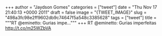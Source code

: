 
+++
author = "Jaydson Gomes"
categories = ["tweet"]
date = "Thu Nov 17 21:40:13 +0000 2011"
draft = false
image = "{TWEET_IMAGE}"
slug = "498a3fc98e2ff9602db9c74647f5a548c3385628"
tags = ["tweet"]
title = """RT @eminetto: Gurias impe..."""
+++
RT @eminetto: Gurias imperfeitas http://t.co/m25WZbVA
